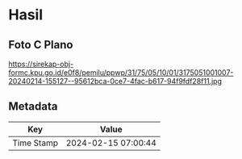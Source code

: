 # Hasil

## Foto C Plano

https://sirekap-obj-formc.kpu.go.id/e0f8/pemilu/ppwp/31/75/05/10/01/3175051001007-20240214-155127--95612bca-0ce7-4fac-b617-94f9fdf28f11.jpg


## Metadata

| Key        | Value               |
| ---------- | ------------------- |
| Time Stamp | 2024-02-15 07:00:44 |




